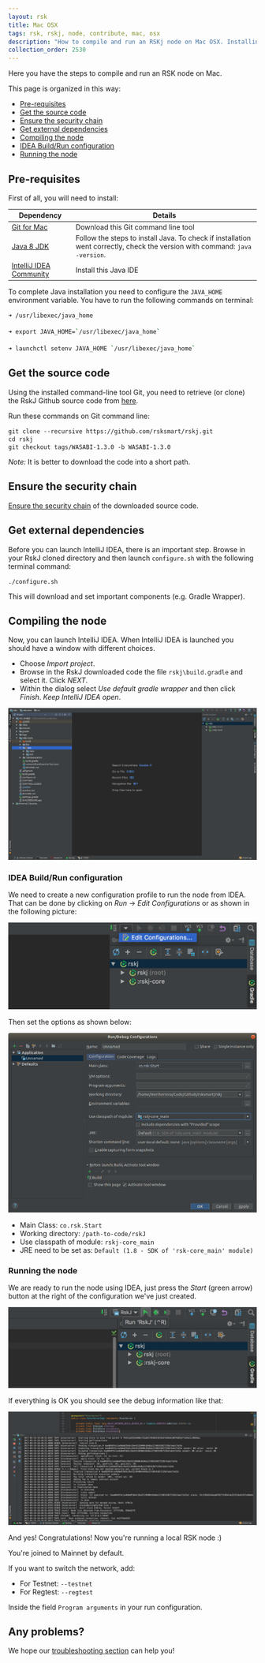 ```yaml
---
layout: rsk
title: Mac OSX
tags: rsk, rskj, node, contribute, mac, osx
description: "How to compile and run an RSKj node on Mac OSX. Installing pre-requisites. Get source code. Ensure security chain. Get external dependencies. Compile and run. Configuring your IDE."
collection_order: 2530
---
```


Here you have the steps to compile and run an RSK node on Mac.

This page is organized in this way:

- [Pre-requisites](#pre-requisites)
- [Get the source code](#get-the-source-code)
- [Ensure the security chain](#ensure-the-security-chain)
- [Get external dependencies](#get-external-dependencies)
- [Compiling the node](#compiling-the-node)
- [IDEA Build/Run configuration](#idea-buildrun-configuration)
- [Running the node](#running-the-node)

## Pre-requisites

First of all, you will need to install:

|Dependency        | Details|
|------------- |-------------|
|[Git for Mac](https://git-scm.com/download/mac)| Download this Git command line tool|
|[Java 8 JDK](http://www.oracle.com/technetwork/java/javase/downloads/jdk8-downloads-2133151.html) | Follow the steps to install Java. To check if installation went correctly, check the version with command: `java -version`.|
|[IntelliJ IDEA Community](https://www.jetbrains.com/idea/download/#section=mac)| Install this Java IDE |

To complete Java installation you need to configure the `JAVA_HOME` environment variable.
You have to run the following commands on terminal:

```bash
➜ /usr/libexec/java_home

➜ export JAVA_HOME=`/usr/libexec/java_home`

➜ launchctl setenv JAVA_HOME `/usr/libexec/java_home`

```

## Get the source code

Using the installed command-line tool Git, you need to retrieve (or clone) the RskJ Github source code from [here](https://github.com/rsksmart/rskj).

Run these commands on Git command line:

```
git clone --recursive https://github.com/rsksmart/rskj.git
cd rskj
git checkout tags/WASABI-1.3.0 -b WASABI-1.3.0
```

*Note:* It is better to download the code into a short path.

## Ensure the security chain

[Ensure the security chain](/rsk/node/security-chain) of the downloaded source code.

## Get external dependencies

Before you can launch IntelliJ IDEA, there is an important step.
Browse in your RskJ cloned directory and then launch `configure.sh` with the following terminal command:

```shell
./configure.sh
```

This will download and set important components (e.g. Gradle Wrapper).

## Compiling the node

Now, you can launch IntelliJ IDEA.
When IntelliJ IDEA is launched you should have a window with different choices.

- Choose *Import project*.
- Browse in the RskJ downloaded code the file `rskj\build.gradle` and select it. Click *NEXT*.
- Within the dialog select *Use default gradle wrapper* and then click *Finish*.
*Keep IntelliJ IDEA open*.

![img](/assets/img/rsk/howToInstallAndRun/IdeaRskJWelcome.png)

### IDEA Build/Run configuration

We need to create a new configuration profile to run the node from IDEA.
That can be done by clicking on *Run* -> *Edit Configurations* or as shown in the following picture:

![img](/assets/img/rsk/howToInstallAndRun/EditConfigs.png)

Then set the options as shown below:

![img](/assets/img/rsk/howToInstallAndRun/AddNewConfig.png)

- Main Class: `co.rsk.Start`
- Working directory: `/path-to-code/rskJ`
- Use classpath of module: `rskj-core_main`
- JRE need to be set as: `Default (1.8 - SDK of 'rsk-core_main' module)`

### Running the node

We are ready to run the node using IDEA, just press the *Start* (green arrow) button at the right of the configuration we've just created.

![img](/assets/img/rsk/howToInstallAndRun/Run.png)

If everything is OK you should see the debug information like that:

![img](/assets/img/rsk/howToInstallAndRun/Running.png)

And yes! Congratulations! Now you're running a local RSK node :)

You're joined to Mainnet by default.

If you want to switch the network, add:

- For Testnet: `--testnet`
- For Regtest: `--regtest`

Inside the field `Program arguments` in your run configuration.

## Any problems?

We hope our [troubleshooting section](/rsk/node/troubleshooting) can help you!
